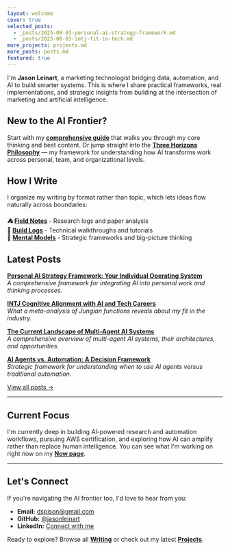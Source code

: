 ```yaml
---
layout: welcome
cover: true
selected_posts:
  - _posts/2025-08-03-personal-ai-strategy-framework.md
  - _posts/2025-08-03-intj-fit-in-tech.md
more_projects: projects.md
more_posts: posts.md
featured: true
---
```


I'm **Jason Leinart**, a marketing technologist bridging data, automation, and AI to build smarter systems. This is where I share practical frameworks, real implementations, and strategic insights from building at the intersection of marketing and artificial intelligence.

## New to the AI Frontier?

Start with my **[comprehensive guide](/start-here/)** that walks you through my core thinking and best content. Or jump straight into the **[Three Horizons Philosophy](/three-horizons/)** — my framework for understanding how AI transforms work across personal, team, and organizational levels.

## How I Write

I organize my writing by format rather than topic, which lets ideas flow naturally across boundaries:

**⛺ [Field Notes](/tag-field-notes/)** - Research logs and paper analysis  
**🔧 [Build Logs](/tag-build-logs/)** - Technical walkthroughs and tutorials  
**🧠 [Mental Models](/tag-mental-models/)** - Strategic frameworks and big-picture thinking

## Latest Posts

**[Personal AI Strategy Framework: Your Individual Operating System](/blog/personal-ai-strategy-framework/)**  
*A comprehensive framework for integrating AI into personal work and thinking processes.*

**[INTJ Cognitive Alignment with AI and Tech Careers](/blog/intj-fit-in-tech/)**  
*What a meta-analysis of Jungian functions reveals about my fit in the industry.*

**[The Current Landscape of Multi-Agent AI Systems](/blog/multi-agent-ai-systems-landscape/)**  
*A comprehensive overview of multi-agent AI systems, their architectures, and opportunities.*

**[AI Agents vs. Automation: A Decision Framework](/blog/agents-vs-automation/)**  
*Strategic framework for understanding when to use AI agents versus traditional automation.*

[View all posts →](/blog/)

---

## Current Focus

I'm currently deep in building AI-powered research and automation workflows, pursuing AWS certification, and exploring how AI can amplify rather than replace human intelligence. You can see what I'm working on right now on my **[Now page](/now/)**.

---

## Let's Connect

If you're navigating the AI frontier too, I'd love to hear from you:

- **Email:** dspjson@gmail.com
- **GitHub:** [@jasonleinart](https://github.com/jasonleinart)
- **LinkedIn:** [Connect with me](https://linkedin.com/in/jason-leinart)

Ready to explore? Browse all **[Writing](/blog/)** or check out my latest **[Projects](/projects/)**.

